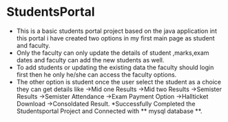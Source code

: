 # StudentsPortal


* This is a basic students portal project based on the java application int this portal i have created two options in my first main page as  student and faculty.
* Only the faculty can only update the details of student ,marks,exam dates and faculty can add the new students as well.
* To add students or updating the existing data the faculty should login first then he only he/she can access the faculty options.
* The other option is student once the user select the student as a choice they can get details like
  ->Mid one Results
  ->Mid two Results
  ->Semister Results
  ->Semister Attendance
  ->Exam Payment Option
  ->Hallticket Download
  ->Consoldated Result.
*Successfully Completed the Studentsportal Project and Connected with ** mysql database **.

